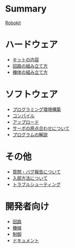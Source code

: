 # Summary

[Robokit](./00-title-page.md)

# ハードウェア

- [キットの内容](./01-kit-contents.md)
- [回路の組み立て方](./02-construct-circuit.md)
- [機体の組み立て方](./03-construct-machine.md)

# ソフトウェア

- [プログラミング環境構築](./04-environment-setup.md)
- [コンパイル](./05-compile.md)
- [アップロード](./06-upload.md)
- [サーボの原点合わせについて](./07-reset-servo.md)
- [プログラムの解説]()

# その他

- [質問・バグ報告について](./09-contributing.md)
- [入部方法について](./10-joining.md)
- [トラブルシューティング](./11-troubleshooting.md)

# 開発者向け

- [回路](./for-developers/dev-circuit.md)
- [機械]()
- [制御](./for-developers/dev-control.md)
- [ドキュメント](./for-developers/dev-docs.md)
